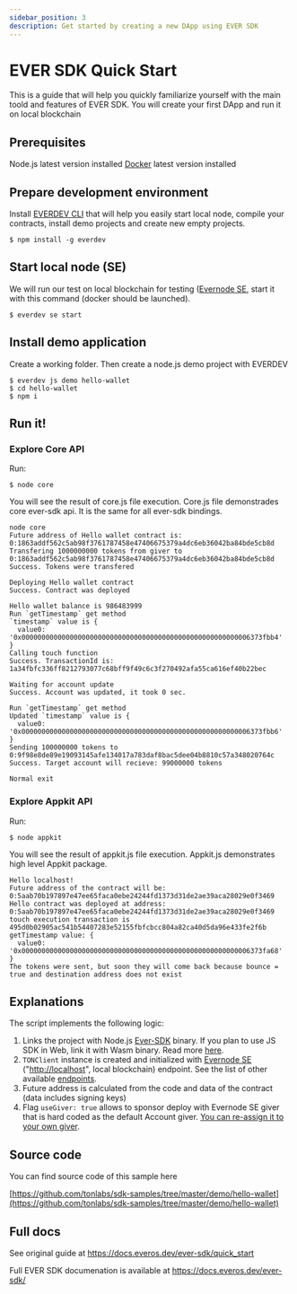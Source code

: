 ```yaml
---
sidebar_position: 3
description: Get started by creating a new DApp using EVER SDK
---
```


# EVER SDK Quick Start

This is a guide that will help you quickly familiarize yourself with the main toold and features of EVER SDK. You will create your first DApp and run it on local blockchain
​
## Prerequisites

Node.js latest version installed [Docker](https://www.docker.com/get-started) latest version installed

## Prepare development environment

Install [EVERDEV CLI](https://github.com/tonlabs/everdev) that will help you easily start local node, compile your contracts, install demo projects and create new empty projects.

```shell
$ npm install -g everdev
```

## Start local node (SE)

We will run our test on local blockchain for testing ([Evernode SE](https://github.com/tonlabs/evernode-se), start it with this command (docker should be launched).

```
$ everdev se start
```

## Install demo application

Create a working folder. Then create a node.js demo project with EVERDEV

```
$ everdev js demo hello-wallet
$ cd hello-wallet
$ npm i
```

## Run it!

### Explore Core API

Run:

```
$ node core
```

You will see the result of core.js file execution. Core.js file demonstrades core ever-sdk api. It is the same for all ever-sdk bindings.

```
node core
Future address of Hello wallet contract is: 0:1863addf562c5ab98f3761787458e47406675379a4dc6eb36042ba84bde5cb8d
Transfering 1000000000 tokens from giver to 0:1863addf562c5ab98f3761787458e47406675379a4dc6eb36042ba84bde5cb8d
Success. Tokens were transfered

Deploying Hello wallet contract
Success. Contract was deployed

Hello wallet balance is 986483999
Run `getTimestamp` get method
`timestamp` value is {
  value0: '0x000000000000000000000000000000000000000000000000000000006373fbb4'
}
Calling touch function
Success. TransactionId is: 1a34fbfc336ff8212793077c68bff9f49c6c3f270492afa55ca616ef40b22bec

Waiting for account update
Success. Account was updated, it took 0 sec.

Run `getTimestamp` get method
Updated `timestamp` value is {
  value0: '0x000000000000000000000000000000000000000000000000000000006373fbb6'
}
Sending 100000000 tokens to 0:9f98e8de89e19093145afe134017a783daf8bac5dee04b8810c57a348020764c
Success. Target account will recieve: 99000000 tokens

Normal exit
```

### Explore Appkit API

Run:

```
$ node appkit
```

You will see the result of appkit.js file execution. Appkit.js demonstrates high level Appkit package.

```
Hello localhost!
Future address of the contract will be: 0:5aab70b197897e47ee65faca0ebe24244fd1373d31de2ae39aca28029e0f3469
Hello contract was deployed at address: 0:5aab70b197897e47ee65faca0ebe24244fd1373d31de2ae39aca28029e0f3469
touch execution transaction is  495d0b02905ac541b54407283e52155fbfcbcc804a82ca40d5da96e433fe2f6b
getTimestamp value: {
  value0: '0x000000000000000000000000000000000000000000000000000000006373fa68'
}
The tokens were sent, but soon they will come back because bounce = true and destination address does not exist
```

## Explanations

The script implements the following logic:

1. Links the project with Node.js [Ever-SDK](https://github.com/tonlabs/ever-sdk) binary. If you plan to use JS SDK in Web, link it with Wasm binary. Read more [here](https://github.com/tonlabs/ever-sdk-js).
2. `TONClient` instance is created and initialized with [Evernode SE](https://github.com/tonlabs/evernode-se) ("[http://localhost](http://localhost)", local blockchain) endpoint. See the list of other available [endpoints](https://docs.everos.dev/ever-platform/reference/graphql-api/networks).
3. Future address is calculated from the code and data of the contract (data includes signing keys)
4. &#x20;Flag `useGiver: true` allows to sponsor deploy with Evernode SE giver that is hard coded as the default Account giver. [You can re-assign it to your own giver](guides/work\_with\_contracts/deploy.md#transfer-funds-to-the-future-address).

## Source code

You can find source code of this sample here

[https://github.com/tonlabs/sdk-samples/tree/master/demo/hello-wallet](https://github.com/tonlabs/sdk-samples/tree/master/demo/hello-wallet)


## Full docs

See original guide at https://docs.everos.dev/ever-sdk/quick_start

Full EVER SDK documenation is available at https://docs.everos.dev/ever-sdk/
​
​
​
​
​
​
​
​
​